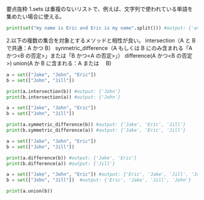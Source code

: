 要点抜粋
1.sets は重複のないリストで、例えば、文字列で使われている単語を集めたい場合に使える。

```python
print(set("my name is Eric and Eric is my name".split())) #output: {'and', 'my', 'name', 'is', 'Eric'}
```

2.以下の複数の集合を対象とするメソッドと相性が良い。
intersection（A と B で共通：A かつ B）
synmetric_difference（A もしくは B にのみ含まれる「A かつ<B の否定>」または「B かつ<A の否定>」）
difference(A かつ<B の否定>)
union(A か B に含まれる：A または　 B)

```python
a = set(["Jake", "John", "Eric"])
b = set(["John", "Jill"])

print(a.intersection(b)) #output: {'John'}
print(b.intersection(a)) #output: {'John'}
```

```python
a = set(["Jake", "John", "Eric"])
b = set(["John", "Jill"])

print(a.symmetric_difference(b)) #output: {'Jake', 'Eric', 'Jill'}
print(b.symmetric_difference(a)) #output: {'Jake', 'Eric', 'Jill'}
```

```python
a = set(["Jake", "John", "Eric"])
b = set(["John", "Jill"])

print(a.difference(b)) #output: {'Jake', 'Eric'}
print(b.difference(a)) #output: {'Jill'}
```

```python
a = set(["Jake", "John", "Eric"]) #output: {'Eric', 'Jake', 'Jill', 'John'}
b = set(["John", "Jill"])  #output: {'Eric', 'Jake', 'Jill', 'John'}

print(a.union(b))
```
